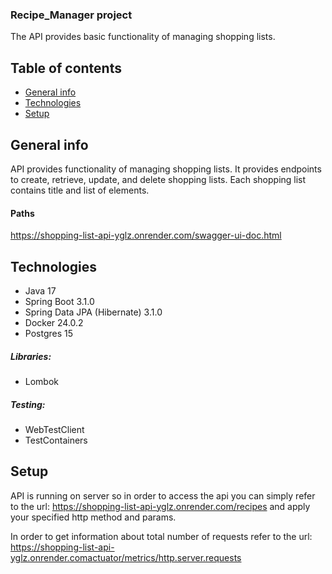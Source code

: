 ### Recipe_Manager project

The API provides basic functionality of managing shopping lists.

## Table of contents

* [General info](#general-info)
* [Technologies](#technologies)
* [Setup](#setup)

## General info
API provides functionality of managing shopping lists.
It provides endpoints to create, retrieve, update, and delete shopping lists.
Each shopping list contains title and list of elements.

#### Paths

https://shopping-list-api-yglz.onrender.com/swagger-ui-doc.html

## Technologies

* Java 17
* Spring Boot 3.1.0
* Spring Data JPA (Hibernate) 3.1.0
* Docker 24.0.2
* Postgres 15

##### Libraries:

* Lombok

##### Testing:

* WebTestClient
* TestContainers

## Setup

API is running on server so in order to access the api you can simply refer to the url:
https://shopping-list-api-yglz.onrender.com/recipes
and apply your specified http method and params.

In order to get information about total number of requests refer to the url:
https://shopping-list-api-yglz.onrender.comactuator/metrics/http.server.requests


